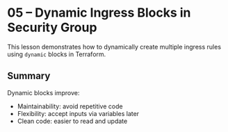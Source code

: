 # 05 – Dynamic Ingress Blocks in Security Group

This lesson demonstrates how to dynamically create multiple ingress rules using `dynamic` blocks in Terraform.

## Summary
Dynamic blocks improve:
- Maintainability: avoid repetitive code
- Flexibility: accept inputs via variables later
- Clean code: easier to read and update